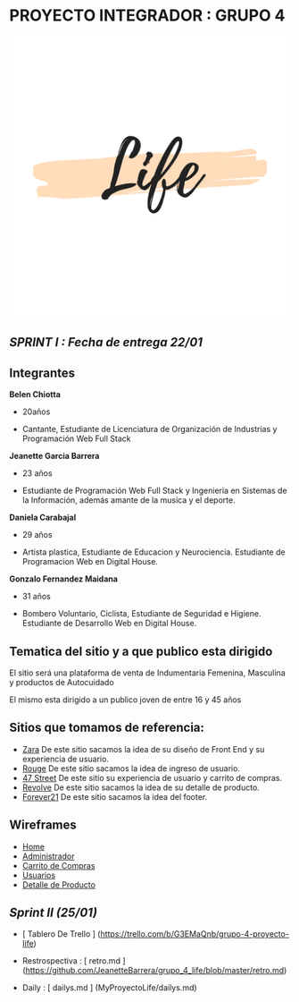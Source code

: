 # PROYECTO INTEGRADOR : GRUPO 4
![logotipo](MyProyectoLife/public/images/logo.png)

## ***SPRINT I : Fecha de entrega 22/01***

## Integrantes

**Belen Chiotta**

- 20años

- Cantante, Estudiante de Licenciatura de Organización de Industrias y Programación Web Full Stack 
 
**Jeanette Garcia Barrera**
- 23 años

- Estudiante de Programación Web Full Stack y Ingenieria en Sistemas de la Información, además amante de la musica y el deporte.

**Daniela Carabajal**

- 29 años

- Artista plastica, Estudiante de Educacion y Neurociencia. Estudiante de Programacion Web en Digital House.

**Gonzalo Fernandez Maidana**

- 31 años

- Bombero Voluntario, Ciclista, Estudiante de Seguridad e Higiene. Estudiante de Desarrollo Web en Digital House.

## Tematica del sitio y a que publico esta dirigido

El sitio será una plataforma de venta de Indumentaria Femenina, Masculina y productos de Autocuidado

El mismo esta dirigido a un publico joven de entre 16 y 45 años

## Sitios que tomamos de referencia:
- [Zara](https://www.zara.com/ar/)
De este sitio sacamos la idea de su diseño de Front End y su experiencia de usuario.
- [Rouge](https://www.perfumeriasrouge.com/)
De este sitio sacamos la idea de ingreso de usuario.
- [47 Street](https://www.47street.com.ar/)
De este sitio su experiencia de usuario y carrito de compras.
- [Revolve](https://www.revolve.com/)
De este sitio sacamos la idea de su detalle de producto.
- [Forever21](https://www.forever21.com/)
De este sitio sacamos la idea del footer.

## Wireframes
- [Home](https://github.com/JeanetteBarrera/grupo_4_life/blob/master/wireframe/Desktop-Home.pdf)
- [Administrador](https://github.com/JeanetteBarrera/grupo_4_life/blob/master/wireframe/Desktop-Administrador.pdf)
- [Carrito de Compras](https://github.com/JeanetteBarrera/grupo_4_life/blob/master/wireframe/Desktop-CarritodeCompras.pdf)
- [Usuarios](https://github.com/JeanetteBarrera/grupo_4_life/blob/master/wireframe/Desktop%20-Usuarios.pdf)
- [Detalle de Producto](https://github.com/JeanetteBarrera/grupo_4_life/blob/master/wireframe/Desktop%20-DetalledeProducto-1.pdf)

##  ***Sprint II (25/01)***

- [ Tablero De Trello ] (https://trello.com/b/G3EMaQnb/grupo-4-proyecto-life)

- Restrospectiva : [ retro.md ] (https://github.com/JeanetteBarrera/grupo_4_life/blob/master/retro.md)

- Daily :  [ dailys.md ] (MyProyectoLife/dailys.md)